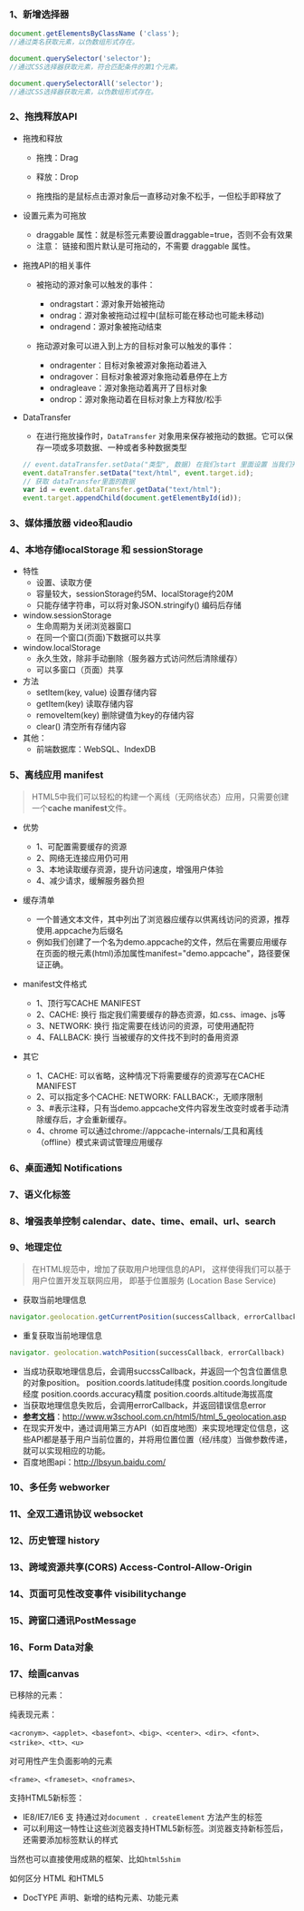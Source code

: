



### 1、新增选择器

```js
document.getElementsByClassName ('class'); 
//通过类名获取元素，以伪数组形式存在。

document.querySelector('selector');
//通过CSS选择器获取元素，符合匹配条件的第1个元素。

document.querySelectorAll('selector'); 
//通过CSS选择器获取元素，以伪数组形式存在。
```

### 2、拖拽释放API

+ 拖拽和释放

  + 拖拽：Drag

  + 释放：Drop

  + 拖拽指的是鼠标点击源对象后一直移动对象不松手，一但松手即释放了

+ 设置元素为可拖放

  + draggable 属性：就是标签元素要设置draggable=true，否则不会有效果 
  + 注意：  链接和图片默认是可拖动的，不需要 draggable 属性。

+ 拖拽API的相关事件

  + 被拖动的源对象可以触发的事件：
    + ondragstart：源对象开始被拖动
    + ondrag：源对象被拖动过程中(鼠标可能在移动也可能未移动)
    + ondragend：源对象被拖动结束

  + 拖动源对象可以进入到上方的目标对象可以触发的事件：
    + ondragenter：目标对象被源对象拖动着进入
    + ondragover：目标对象被源对象拖动着悬停在上方
    + ondragleave：源对象拖动着离开了目标对象
    + ondrop：源对象拖动着在目标对象上方释放/松手

+ DataTransfer

  + 在进行拖放操作时，`DataTransfer` 对象用来保存被拖动的数据。它可以保存一项或多项数据、一种或者多种数据类型

  ```js
  // event.dataTransfer.setData("类型", 数据) 在我们start 里面设置 当我们开始拖拽的时候，就存储数据
  event.dataTransfer.setData("text/html", event.target.id);  
  // 获取 dataTransfer里面的数据
  var id = event.dataTransfer.getData("text/html");
  event.target.appendChild(document.getElementById(id));
  ```




### 3、媒体播放器 video和audio



### 4、本地存储localStorage 和 sessionStorage

+ 特性
  - 设置、读取方便
  - 容量较大，sessionStorage约5M、localStorage约20M
  - 只能存储字符串，可以将对象JSON.stringify() 编码后存储
+ window.sessionStorage
  - 生命周期为关闭浏览器窗口
  - 在同一个窗口(页面)下数据可以共享
+ window.localStorage
  - 永久生效，除非手动删除（服务器方式访问然后清除缓存）
  - 可以多窗口（页面）共享
+ 方法
  - setItem(key, value) 设置存储内容
  - getItem(key) 读取存储内容
  - removeItem(key) 删除键值为key的存储内容
  - clear() 清空所有存储内容
+ 其他：
  + 前端数据库：WebSQL、IndexDB

### 5、离线应用 manifest



> HTML5中我们可以轻松的构建一个离线（无网络状态）应用，只需要创建一个**cache manifest**文件。

+ 优势
  - 1、可配置需要缓存的资源
  - 2、网络无连接应用仍可用
  - 3、本地读取缓存资源，提升访问速度，增强用户体验
  - 4、减少请求，缓解服务器负担
+ 缓存清单
  - 一个普通文本文件，其中列出了浏览器应缓存以供离线访问的资源，推荐使用.appcache为后缀名
  - 例如我们创建了一个名为demo.appcache的文件，然后在需要应用缓存在页面的根元素(html)添加属性manifest="demo.appcache"，路径要保证正确。

+ manifest文件格式
  - 1、顶行写CACHE MANIFEST
  - 2、CACHE: 换行 指定我们需要缓存的静态资源，如.css、image、js等
  - 3、NETWORK: 换行 指定需要在线访问的资源，可使用通配符
  - 4、FALLBACK: 换行 当被缓存的文件找不到时的备用资源

+ 其它
  - 1、CACHE: 可以省略，这种情况下将需要缓存的资源写在CACHE MANIFEST
  - 2、可以指定多个CACHE: NETWORK: FALLBACK:，无顺序限制
  - 3、#表示注释，只有当demo.appcache文件内容发生改变时或者手动清除缓存后，才会重新缓存。
  - 4、chrome 可以通过chrome://appcache-internals/工具和离线（offline）模式来调试管理应用缓存



### 6、桌面通知 Notifications

### 7、语义化标签

### 8、增强表单控制 calendar、date、time、email、url、search

### 9、地理定位

>在HTML规范中，增加了获取用户地理信息的API，
>这样使得我们可以基于用户位置开发互联网应用，
>即基于位置服务 (Location Base Service)

- 获取当前地理信息

~~~js
navigator.geolocation.getCurrentPosition(successCallback, errorCallback) 
~~~

- 重复获取当前地理信息

~~~js
navigator. geolocation.watchPosition(successCallback, errorCallback)
~~~

- 当成功获取地理信息后，会调用succssCallback，并返回一个包含位置信息的对象position。
  position.coords.latitude纬度
  position.coords.longitude经度
  position.coords.accuracy精度
  position.coords.altitude海拔高度
- 当获取地理信息失败后，会调用errorCallback，并返回错误信息error
- [**参考文档**](http://www.w3school.com.cn/tags/html_ref_audio_video_dom.asp)：http://www.w3school.com.cn/html5/html_5_geolocation.asp
- 在现实开发中，通过调用第三方API（如百度地图）来实现地理定位信息，这些API都是基于用户当前位置的，并将用位置位置（经/纬度）当做参数传递，就可以实现相应的功能。
- 百度地图api：http://lbsyun.baidu.com/

###  10、多任务 webworker

### 11、全双工通讯协议 websocket

### 12、历史管理 history

### 13、跨域资源共享(CORS) Access-Control-Allow-Origin

### 14、页面可见性改变事件 visibilitychange

### 15、跨窗口通讯PostMessage

### 16、Form Data对象

### 17、绘画canvas



已移除的元素：

纯表现元素：

```
<acronym>、<applet>、<basefont>、<big>、<center>、<dir>、<font>、<strike>、<tt>、<u>
```

对可用性产生负面影响的元素

```
<frame>、<frameset>、<noframes>、
```







支持HTML5新标签：

+ IE8/IE7/IE6 支 持通过对`document . createElement` 方法产生的标签 
+  可以利用这一特性让这些浏览器支持HTML5新标签。浏览器支持新标签后，还需要添加标签默认的样式

当然也可以直接使用成熟的框架、比如`html5shim`

如何区分 HTML 和HTML5

+ DocTYPE 声明、新增的结构元素、功能元素 



